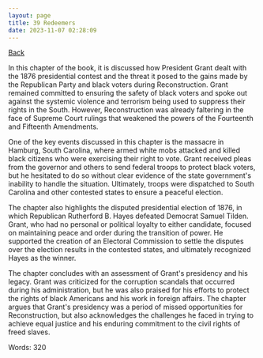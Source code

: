 ```yaml
---
layout: page
title: 39 Redeemers
date: 2023-11-07 02:28:09
---
```


[Back](./)


In this chapter of the book, it is discussed how President Grant dealt with the 1876 presidential contest and the threat it posed to the gains made by the Republican Party and black voters during Reconstruction. Grant remained committed to ensuring the safety of black voters and spoke out against the systemic violence and terrorism being used to suppress their rights in the South. However, Reconstruction was already faltering in the face of Supreme Court rulings that weakened the powers of the Fourteenth and Fifteenth Amendments.

One of the key events discussed in this chapter is the massacre in Hamburg, South Carolina, where armed white mobs attacked and killed black citizens who were exercising their right to vote. Grant received pleas from the governor and others to send federal troops to protect black voters, but he hesitated to do so without clear evidence of the state government's inability to handle the situation. Ultimately, troops were dispatched to South Carolina and other contested states to ensure a peaceful election.

The chapter also highlights the disputed presidential election of 1876, in which Republican Rutherford B. Hayes defeated Democrat Samuel Tilden. Grant, who had no personal or political loyalty to either candidate, focused on maintaining peace and order during the transition of power. He supported the creation of an Electoral Commission to settle the disputes over the election results in the contested states, and ultimately recognized Hayes as the winner.

The chapter concludes with an assessment of Grant's presidency and his legacy. Grant was criticized for the corruption scandals that occurred during his administration, but he was also praised for his efforts to protect the rights of black Americans and his work in foreign affairs. The chapter argues that Grant's presidency was a period of missed opportunities for Reconstruction, but also acknowledges the challenges he faced in trying to achieve equal justice and his enduring commitment to the civil rights of freed slaves.

Words: 320